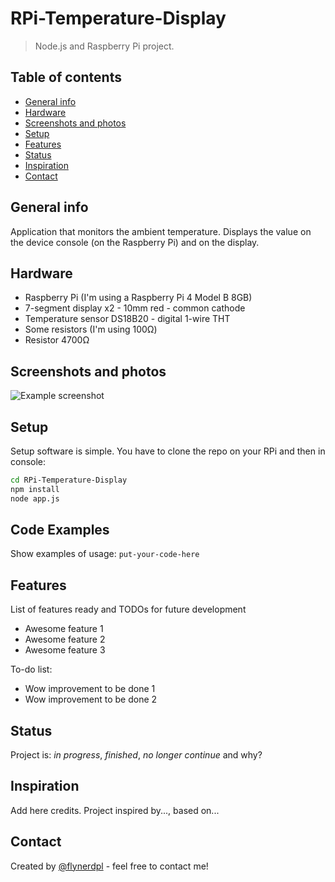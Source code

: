 # RPi-Temperature-Display
> Node.js and Raspberry Pi project.

## Table of contents
* [General info](#general-info)
* [Hardware](#hardware)
* [Screenshots and photos](#screenshots-and-photos)
* [Setup](#setup)
* [Features](#features)
* [Status](#status)
* [Inspiration](#inspiration)
* [Contact](#contact)

## General info
Application that monitors the ambient temperature. Displays the value on the device console (on the Raspberry Pi) and on the display.

## Hardware
* Raspberry Pi (I'm using a Raspberry Pi 4 Model B 8GB)
* 7-segment display x2 - 10mm red - common cathode
* Temperature sensor DS18B20 - digital 1-wire THT
* Some resistors (I'm using 100Ω)
* Resistor 4700Ω

## Screenshots and photos
![Example screenshot](./img/screenshot.png)

## Setup

Setup software is simple. You have to clone the repo on your RPi and then in console:
```sh
cd RPi-Temperature-Display  
npm install  
node app.js
```

## Code Examples
Show examples of usage:
`put-your-code-here`

## Features
List of features ready and TODOs for future development
* Awesome feature 1
* Awesome feature 2
* Awesome feature 3

To-do list:
* Wow improvement to be done 1
* Wow improvement to be done 2

## Status
Project is: _in progress_, _finished_, _no longer continue_ and why?

## Inspiration
Add here credits. Project inspired by..., based on...

## Contact
Created by [@flynerdpl](https://www.flynerd.pl/) - feel free to contact me!
